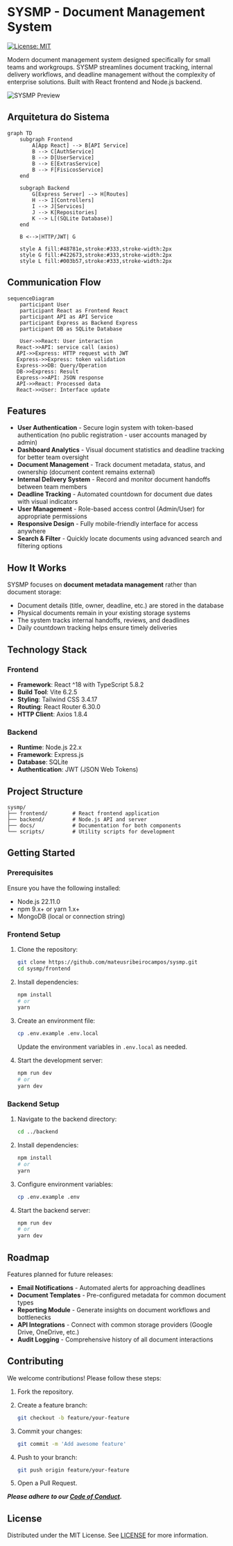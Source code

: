 # SYSMP - Document Management System

[![License: MIT](https://img.shields.io/badge/License-MIT-blue.svg)](https://opensource.org/licenses/MIT)

Modern document management system designed specifically for small teams and workgroups. SYSMP streamlines document tracking, internal delivery workflows, and deadline management without the complexity of enterprise solutions. Built with React frontend and Node.js backend.

![SYSMP Preview](https://via.placeholder.com/800x400.png?text=SYSMP+Interface+Preview)

## Arquitetura do Sistema

```mermaid
graph TD
    subgraph Frontend
        A[App React] --> B[API Service]
        B --> C[AuthService]
        B --> D[UserService]
        B --> E[ExtrasService]
        B --> F[FisicosService]
    end

    subgraph Backend
        G[Express Server] --> H[Routes]
        H --> I[Controllers]
        I --> J[Services]
        J --> K[Repositories]
        K --> L[(SQLite Database)]
    end

    B <-->|HTTP/JWT| G

    style A fill:#48781e,stroke:#333,stroke-width:2px
    style G fill:#422673,stroke:#333,stroke-width:2px
    style L fill:#003b57,stroke:#333,stroke-width:2px
```

## Communication Flow

```mermaid
sequenceDiagram
    participant User
    participant React as Frontend React
    participant API as API Service
    participant Express as Backend Express
    participant DB as SQLite Database

    User->>React: User interaction
   React->>API: service call (axios)
   API->>Express: HTTP request with JWT
   Express->>Express: token validation
   Express->>DB: Query/Operation
   DB->>Express: Result
   Express->>API: JSON response
   API->>React: Processed data
   React->>User: Interface update
```

## Features

- **User Authentication** - Secure login system with token-based authentication (no public registration - user accounts managed by admin)
- **Dashboard Analytics** - Visual document statistics and deadline tracking for better team oversight
- **Document Management** - Track document metadata, status, and ownership (document content remains external)
- **Internal Delivery System** - Record and monitor document handoffs between team members
- **Deadline Tracking** - Automated countdown for document due dates with visual indicators
- **User Management** - Role-based access control (Admin/User) for appropriate permissions
- **Responsive Design** - Fully mobile-friendly interface for access anywhere
- **Search & Filter** - Quickly locate documents using advanced search and filtering options

## How It Works

SYSMP focuses on **document metadata management** rather than document storage:

- Document details (title, owner, deadline, etc.) are stored in the database
- Physical documents remain in your existing storage systems
- The system tracks internal handoffs, reviews, and deadlines
- Daily countdown tracking helps ensure timely deliveries

## Technology Stack

### Frontend

- **Framework**: React ^18 with TypeScript 5.8.2
- **Build Tool**: Vite 6.2.5
- **Styling**: Tailwind CSS 3.4.17
- **Routing**: React Router 6.30.0
- **HTTP Client**: Axios 1.8.4

### Backend

- **Runtime**: Node.js 22.x
- **Framework**: Express.js
- **Database**: SQLite
- **Authentication**: JWT (JSON Web Tokens)

## Project Structure

```tree
sysmp/
├── frontend/        # React frontend application
├── backend/         # Node.js API and server
├── docs/            # Documentation for both components
└── scripts/         # Utility scripts for development
```

## Getting Started

### Prerequisites

Ensure you have the following installed:

- Node.js 22.11.0
- npm 9.x+ or yarn 1.x+
- MongoDB (local or connection string)

### Frontend Setup

1. Clone the repository:

   ```bash
   git clone https://github.com/mateusribeirocampos/sysmp.git
   cd sysmp/frontend
   ```

2. Install dependencies:

   ```bash
   npm install
   # or
   yarn
   ```

3. Create an environment file:

   ```bash
   cp .env.example .env.local
   ```

   Update the environment variables in `.env.local` as needed.

4. Start the development server:

   ```bash
   npm run dev
   # or
   yarn dev
   ```

### Backend Setup

1. Navigate to the backend directory:

   ```bash
   cd ../backend
   ```

2. Install dependencies:

   ```bash
   npm install
   # or
   yarn
   ```

3. Configure environment variables:

   ```bash
   cp .env.example .env
   ```

4. Start the backend server:

   ```bash
   npm run dev
   # or
   yarn dev
   ```

## Roadmap

Features planned for future releases:

- **Email Notifications** - Automated alerts for approaching deadlines
- **Document Templates** - Pre-configured metadata for common document types
- **Reporting Module** - Generate insights on document workflows and bottlenecks
- **API Integrations** - Connect with common storage providers (Google Drive, OneDrive, etc.)
- **Audit Logging** - Comprehensive history of all document interactions

## Contributing

We welcome contributions! Please follow these steps:

1. Fork the repository.
2. Create a feature branch:

   ```bash
   git checkout -b feature/your-feature
   ```

3. Commit your changes:

   ```bash
   git commit -m 'Add awesome feature'
   ```

4. Push to your branch:

   ```bash
   git push origin feature/your-feature
   ```

5. Open a Pull Request.

**_Please adhere to our [Code of Conduct](CODE_OF_CONDUCT.md)._**

## License

Distributed under the MIT License. See [LICENSE](LICENSE) for more information.
